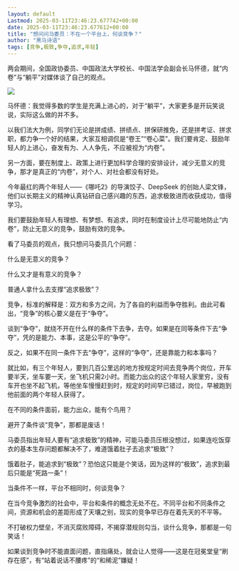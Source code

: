 ```yaml
---
layout: default
Lastmod: 2025-03-11T23:46:23.677742+00:00
date: 2025-03-11T23:46:23.677612+00:00
title: "想问问马委员：不在一个平台上，何谈竞争？"
author: "黑马诗语"
tags: [竞争,极致,争夺,追求,年轻]
---
```


两会期间，全国政协委员、中国政法大学校长、中国法学会副会长马怀德，就“内卷”与“躺平”对媒体谈了自己的观点。

![](https://images.weserv.nl/?url=https%3A//mmbiz.qpic.cn/sz_mmbiz_jpg/tKhicXf09EHyTM2GlTTjzibJVib46Myic1Ha6ZdktEGGm2AvDhYlLZLwC9Tynr1wF4xSrl0pUCM1WRVqaAZr5vwnuQ/640%3Fwx_fmt%3Djpeg)

马怀德：我觉得多数的学生是充满上进心的，对于“躺平”，大家更多是开玩笑说说，实际这么做的并不多。

以我们法大为例，同学们无论是拼成绩、拼绩点、拼保研推免，还是拼考证、拼求职，都力争一个好的结果，大家互相调侃是“卷王”“卷心菜”。我们要肯定、鼓励年轻人的上进心，奋发有为、人人争先，不应被视为“内卷”。

另一方面，要在制度上、政策上进行更加科学合理的安排设计，减少无意义的竞争，那才是真正的“内卷”，对个人、对社会都没有好处。

今年最红的两个年轻人——《哪吒2》的导演饺子、DeepSeek 的创始人梁文锋，他们以长期主义的精神认真钻研自己感兴趣的东西，追求极致进而收获成功，值得学习。

我们要鼓励年轻人有理想、有梦想、有追求，同时在制度设计上尽可能地防止“内卷”，防止无意义的竞争，鼓励有效的竞争。

看了马委员的观点，我只想问马委员几个问题：

什么是无意义的竞争？

什么又才是有意义的竞争？

普通人拿什么去支撑“追求极致”？

竞争，标准的解释是：双方和多方之间，为了各自的利益而争夺胜利。由此可看出，“竞争”的核心要义是在于“争夺”。

谈到“争夺”，就绕不开在什么样的条件下去争，去夺。如果是在同等条件下去“争夺”，凭的是能力、本事，这是公平的“争夺”。

反之，如果不在同一条件下去“争夺”，这样的“争夺”，还是靠能力和本事吗？

就比如，有三个年轻人，要到几百公里远的地方按规定时间去竞争两个岗位，开车要半天，坐车要一天，坐飞机只需2小时。而能力出众的这个年轻人家里穷，没有车开也坐不起飞机，等他坐车慢慢赶到时，规定的时间早已错过，岗位，早被跑到他前面的两个年轻人获得了。

在不同的条件面前，能力出众，能有个鸟用？

避开了条件谈“竞争”，那都是废话！

马委员指出年轻人要有“追求极致”的精神，可能马委员压根没想过，如果连吃饭穿衣的基本生存问题都解决不了，难道饿着肚子去追求“极致”？

饿着肚子，能追求到“极致”？恐怕这只能是个笑话，因为这样的“极致”，追求到最后只能是“死路一条”！

当条件不一样，平台不相同时，何谈竞争？

  
在当今竞争激烈的社会中，平台和条件的概念无处不在。不同平台和不同条件之间，资源和机会的差距形成了天壤之别，现实的竞争早已存在着先天的不平等。

不打破权力壁垒，不消灭腐败障碍，不揭穿潜规则勾当，谈什么竞争，那都是一句笑话！

如果谈到竞争时不能直面问题，直指痛处，就会让人觉得——这是在冠冕堂皇“刷存在感”，有“站着说话不腰疼”的“和稀泥”嫌疑！

